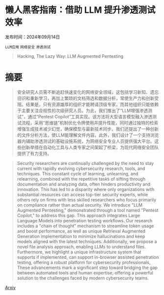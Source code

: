 # 懒人黑客指南：借助 LLM 提升渗透测试效率

发布时间：2024年09月14日

`LLM应用` `网络安全` `渗透测试`

> Hacking, The Lazy Way: LLM Augmented Pentesting

# 摘要

> 安全研究人员需不断追赶快速变化的网络安全领域，这包括学习新知、遗忘旧识和重新学习，再加上繁琐的文档筛选和数据分析，常使生产力和创新受阻。结果是，只有资源雄厚的组织才能聘请顶级专家，而其他组织只能依赖于主要关注合规性的次级研究人员。为此，我们推出了“LLM增强渗透测试”，通过“Pentest Copilot”工具实现。该方法将大型语言模型融入渗透测试流程，采用“思维链”机制优化令牌使用并提升性能，同时通过独特的检索增强生成技术减少幻觉，确保模型与最新技术同步。我们还提出了一种创新的文件分析方法，使LLM能理解文件内容。此外，我们设计了一个支持浏览器内辅助渗透测试的基础设施系统，为网络安全专业人员提供强大平台。这些创新举措在自动化工具与人类专家之间架起了桥梁，为现代网络安全团队提供了有力支持。

> Security researchers are continually challenged by the need to stay current with rapidly evolving cybersecurity research, tools, and techniques. This constant cycle of learning, unlearning, and relearning, combined with the repetitive tasks of sifting through documentation and analyzing data, often hinders productivity and innovation. This has led to a disparity where only organizations with substantial resources can access top-tier security experts, while others rely on firms with less skilled researchers who focus primarily on compliance rather than actual security.
  We introduce "LLM Augmented Pentesting," demonstrated through a tool named "Pentest Copilot," to address this gap. This approach integrates Large Language Models into penetration testing workflows. Our research includes a "chain of thought" mechanism to streamline token usage and boost performance, as well as unique Retrieval Augmented Generation implementation to minimize hallucinations and keep models aligned with the latest techniques. Additionally, we propose a novel file analysis approach, enabling LLMs to understand files. Furthermore, we highlight a unique infrastructure system that supports if implemented, can support in-browser assisted penetration testing, offering a robust platform for cybersecurity professionals, These advancements mark a significant step toward bridging the gap between automated tools and human expertise, offering a powerful solution to the challenges faced by modern cybersecurity teams.

[Arxiv](https://arxiv.org/abs/2409.09493)